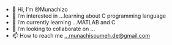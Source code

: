 - 👋 Hi, I’m @Munachizo
- 👀 I’m interested in ...learning about C programming language
- 🌱 I’m currently learning ...MATLAB and C 
- 💞️ I’m looking to collaborate on ...
- 📫 How to reach me ...munachisoumeh.de@gmail.com

<!---
Munachizo/Munachizo is a ✨ special ✨ repository because its `README.md` (this file) appears on your GitHub profile.
You can click the Preview link to take a look at your changes.
--->
